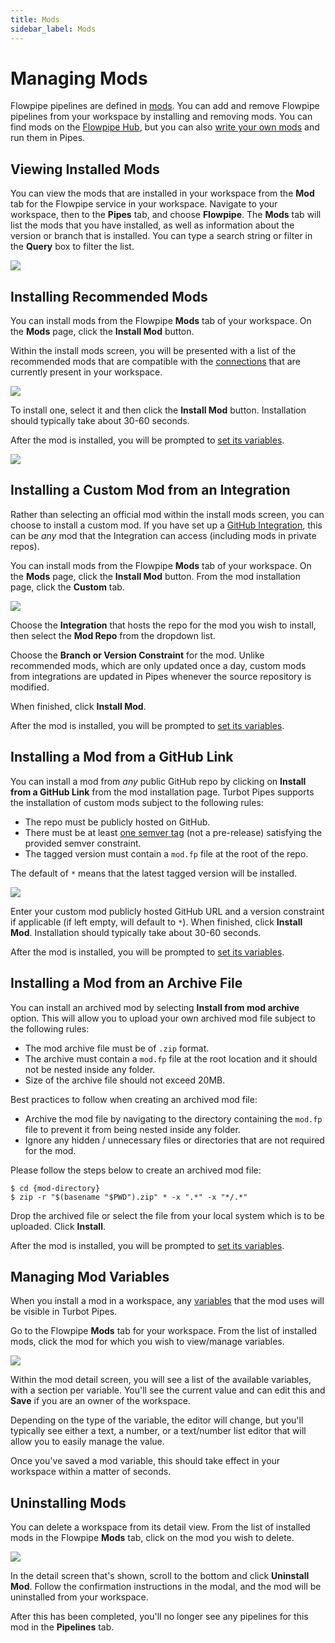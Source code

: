 ```yaml
---
title: Mods
sidebar_label: Mods
---
```


# Managing Mods

Flowpipe pipelines are defined in [mods](https://flowpipe.io/docs/build).  You can add and remove Flowpipe pipelines from your workspace by installing and removing mods.  You can find mods on the [Flowpipe Hub](https://hub.flowpipe.io/), but you can also [write your own mods](https://flowpipe.io/docs/build) and run them in Pipes.


## Viewing Installed Mods

You can view the mods that are installed in your workspace from the **Mod** tab for the Flowpipe service in your workspace.  Navigate to your workspace, then to the **Pipes** tab, and choose **Flowpipe**.  The **Mods** tab will list the mods that you have installed, as well as information about the version or branch that is installed.  You can type a search string or filter in the **Query** box to filter the list.

![](/images/docs/pipes/flowpipe/flowpipe_mod_list.png)


## Installing Recommended Mods

You can install mods from the Flowpipe **Mods** tab of your workspace. On the **Mods** page, click the **Install Mod** button.

Within the install mods screen, you will be presented with a list of the
recommended mods that are compatible with the
[connections](/pipes/docs/workspaces#managing-workspace-connections) that are currently present
in your workspace. 

![](/images/docs/pipes/flowpipe/flowpipe_mod_install_recommended.png)

To install one, select it and then click the **Install Mod** button.  Installation should typically take about 30-60 seconds.

After the mod is installed, you will be prompted to [set its variables](#managing-mod-variables).

![](/images/docs/pipes/flowpipe/flowpipe_mod_install_variables.png)


## Installing a Custom Mod from an Integration

Rather than selecting an official mod within the install mods screen, you can choose to install a custom mod.  If you have set up a [GitHub Integration](/pipes/docs/integrations/github), this can be *any* mod that the Integration can access (including mods in private repos).  

You can install mods from the Flowpipe **Mods** tab of your workspace. On the **Mods** page, click the **Install Mod** button.  From the mod installation page, click the **Custom** tab.

![](/images/docs/pipes/flowpipe/flowpipe_mod_install_custom_integration.png)

Choose the **Integration** that hosts the repo for the mod you wish to install, then select the **Mod Repo** from the dropdown list.  

Choose the **Branch or Version Constraint** for the mod.  Unlike recommended mods, which are only updated once a day, custom mods from integrations are updated in Pipes whenever the source repository is modified. 

When finished, click **Install Mod**.

After the mod is installed, you will be prompted to [set its variables](#managing-mod-variables).


## Installing a Mod from a GitHub Link

You can install a mod from *any* public GitHub repo by clicking on **Install from a GitHub Link** from the mod installation page. Turbot Pipes supports the installation of custom mods subject to the following rules:

- The repo must be publicly hosted on GitHub.
- There must be at least [one semver tag](https://devhints.io/semver) (not a
 pre-release) satisfying the provided semver constraint.
- The tagged version must contain a `mod.fp` file at the root of the repo.

The default of `*` means that the latest tagged version will
be installed.


![](/images/docs/pipes/flowpipe/flowpipe_mod_install_custom_link.png)

Enter your custom mod publicly hosted GitHub URL and a version constraint if
applicable (if left empty, will default to `*`). When finished, click **Install Mod**.  Installation should typically take about 30-60 seconds.

After the mod is installed, you will be prompted to [set its variables](#managing-mod-variables).

## Installing a Mod from an Archive File

You can install an archived mod by selecting **Install from mod archive** option. This will allow you to upload your own archived mod file subject to the following rules:

- The mod archive file must be of `.zip` format.
- The archive must contain a `mod.fp` file at the root location and it should not be nested inside any folder.
- Size of the archive file should not exceed 20MB.

Best practices to follow when creating an archived mod file:

- Archive the mod file by navigating to the directory containing the `mod.fp` file to prevent it from being nested inside any folder.
- Ignore any hidden / unnecessary files or directories that are not required for the mod.

Please follow the steps below to create an archived mod file:
```
$ cd {mod-directory}
$ zip -r "$(basename "$PWD").zip" * -x ".*" -x "*/.*"
```

Drop the archived file or select the file from your local system which is to be uploaded. Click **Install**.

After the mod is installed, you will be prompted to [set its variables](#managing-mod-variables).

## Managing Mod Variables

When you install a mod in a workspace, any [variables](https://flowpipe.io/docs/build/mod-variables) that the mod uses will be visible in Turbot Pipes.

Go to the Flowpipe **Mods** tab for your workspace.  From the list of installed mods, click the mod for which you wish to view/manage variables.

![](/images/docs/pipes/flowpipe/flowpipe_mod_variables.png)

Within the mod detail screen, you will see a list of the available variables,
with a section per variable. You'll see the current value and can edit this and
**Save** if you are an owner of the workspace.

Depending on the type of the variable, the editor will change, but you'll
typically see either a text, a number, or a text/number list editor that will
allow you to easily manage the value.

Once you've saved a mod variable, this should take effect in your workspace
within a matter of seconds.

## Uninstalling Mods

You can delete a workspace from its detail view. From the list of installed mods in the Flowpipe **Mods** tab, click on the mod you wish to delete.

![](/images/docs/pipes/flowpipe/flowpipe_mod_settings.png)

In the detail screen that's shown, scroll to the bottom and click **Uninstall Mod**.  Follow the confirmation instructions in the modal, and the mod will be uninstalled from your workspace.

After this has been completed, you'll no longer see any pipelines for this mod in
the **Pipelines** tab.
